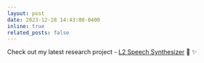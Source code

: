 ```yaml
---
layout: post
date: 2023-12-28 14:43:00-0400
inline: true
related_posts: false
---
```


Check out my latest research project - <a href="https://fuann.github.io/projects/3_project">L2 Speech Synthesizer</a> :pushpin: :sparkles: